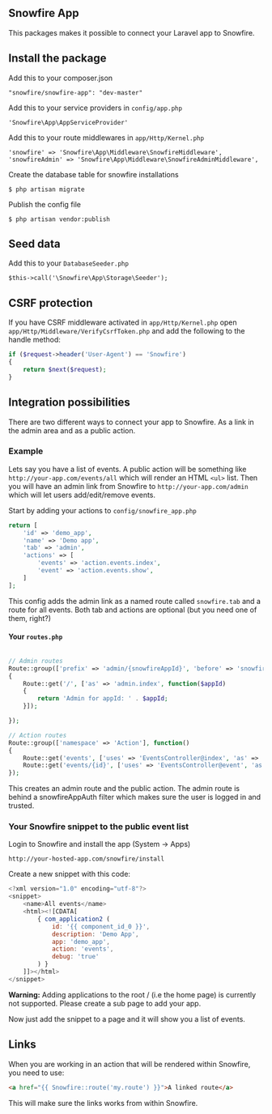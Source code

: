 ## Snowfire App

This packages makes it possible to connect your Laravel app to Snowfire.

## Install the package

Add this to your composer.json

	"snowfire/snowfire-app": "dev-master"

Add this to your service providers in `config/app.php`

    'Snowfire\App\AppServiceProvider'

Add this to your route middlewares in `app/Http/Kernel.php`

    'snowfire' => 'Snowfire\App\Middleware\SnowfireMiddleware',
    'snowfireAdmin' => 'Snowfire\App\Middleware\SnowfireAdminMiddleware',

Create the database table for snowfire installations

    $ php artisan migrate

Publish the config file

    $ php artisan vendor:publish

## Seed data

Add this to your `DatabaseSeeder.php`

    $this->call('\Snowfire\App\Storage\Seeder');

## CSRF protection

If you have CSRF middleware activated in `app/Http/Kernel.php` open `app/Http/Middleware/VerifyCsrfToken.php` and add the following to the handle method:

```php
if ($request->header('User-Agent') == 'Snowfire')
{
	return $next($request);
}
```

## Integration possibilities

There are two different ways to connect your app to Snowfire. As a link in the admin area and as a public action.

### Example

Lets say you have a list of events. A public action will be something like `http://your-app.com/events/all` which will render an HTML `<ul>` list. Then you will have an admin link from Snowfire to `http://your-app.com/admin` which will let users add/edit/remove events.

Start by adding your actions to `config/snowfire_app.php`

```php
return [
	'id' => 'demo_app',
	'name' => 'Demo app',
	'tab' => 'admin',
	'actions' => [
		'events' => 'action.events.index',
		'event' => 'action.events.show',
	]
];
```

This config adds the admin link as a named route called `snowfire.tab` and a route for all events. Both tab and actions are optional (but you need one of them, right?)

#### Your `routes.php`

```php

// Admin routes
Route::group(['prefix' => 'admin/{snowfireAppId}', 'before' => 'snowfireAppAuth', 'namespace' => 'Admin'], function()
{
	Route::get('/', ['as' => 'admin.index', function($appId)
    {
        return 'Admin for appId: ' . $appId;
    }]);

});

// Action routes
Route::group(['namespace' => 'Action'], function()
{
	Route::get('events', ['uses' => 'EventsController@index', 'as' => 'action.events.index']);
	Route::get('events/{id}', ['uses' => 'EventsController@event', 'as' => 'action.events.show']);
});
```

This creates an admin route and the public action. The admin route is behind a snowfireAppAuth filter which makes sure the user is logged in and trusted.

### Your Snowfire snippet to the public event list

Login to Snowfire and install the app (System -> Apps)

	http://your-hosted-app.com/snowfire/install

Create a new snippet with this code:

```javascript
<?xml version="1.0" encoding="utf-8"?>
<snippet>
    <name>All events</name>
    <html><![CDATA[
		{ com_application2 (
            id: '{{ component_id_0 }}',
            description: 'Demo App',
            app: 'demo_app',
            action: 'events',
            debug: 'true'
        ) }
	]]></html>
</snippet>
```

**Warning:** Adding applications to the root / (i.e the home page) is currently not supported. Please create a sub page to add your app.

Now just add the snippet to a page and it will show you a list of events.

## Links

When you are working in an action that will be rendered within Snowfire, you need to use:

```html
<a href="{{ Snowfire::route('my.route') }}">A linked route</a>
```

This will make sure the links works from within Snowfire. 
